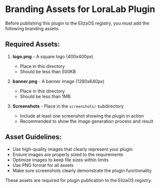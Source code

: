 # Branding Assets for LoraLab Plugin

Before publishing this plugin to the ElizaOS registry, you must add the following branding assets:

## Required Assets:

1. **logo.png** - A square logo (400x400px)
   - Place in this directory
   - Should be less than 500KB

2. **banner.png** - A banner image (1280x640px) 
   - Place in this directory
   - Should be less than 1MB
   
3. **Screenshots** - Place in the `screenshots/` subdirectory
   - Include at least one screenshot showing the plugin in action
   - Recommended to show the image generation process and result

## Asset Guidelines:

- Use high-quality images that clearly represent your plugin
- Ensure images are properly sized to the requirements
- Optimize images to keep file sizes within limits
- Use PNG format for all assets
- Make sure screenshots clearly demonstrate the plugin functionality

These assets are required for plugin publication to the ElizaOS registry.
